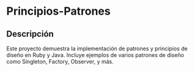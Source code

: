 # Principios-Patrones

## Descripción
Este proyecto demuestra la implementación de patrones y principios de diseño en Ruby y Java. Incluye ejemplos de varios patrones de diseño como Singleton, Factory, Observer, y más.
